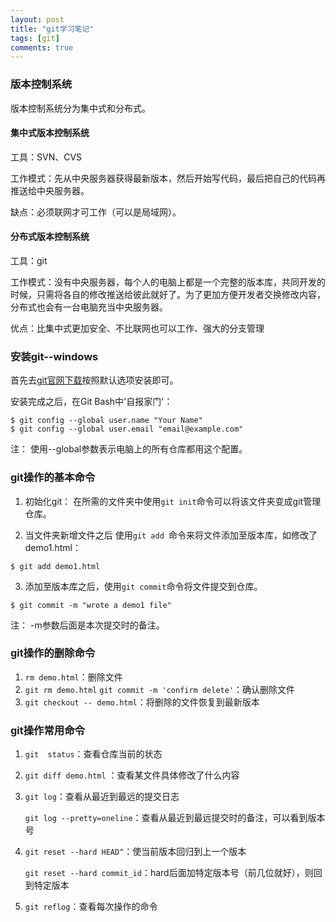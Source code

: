 ```yaml
---
layout: post
title: "git学习笔记"
tags: [git]
comments: true
---
```


### 版本控制系统

版本控制系统分为集中式和分布式。

#### 集中式版本控制系统

工具：SVN、CVS

工作模式：先从中央服务器获得最新版本，然后开始写代码，最后把自己的代码再推送给中央服务器。

缺点：必须联网才可工作（可以是局域网）。

#### 分布式版本控制系统

工具：git

工作模式：没有中央服务器，每个人的电脑上都是一个完整的版本库，共同开发的时候，只需将各自的修改推送给彼此就好了。为了更加方便开发者交换修改内容，分布式也会有一台电脑充当中央服务器。

优点：比集中式更加安全、不比联网也可以工作、强大的分支管理

### 安装git--windows

首先去[git官网下载](https://git-scm.com/downloads)按照默认选项安装即可。

安装完成之后，在Git Bash中'自报家门'：

```
$ git config --global user.name "Your Name"
$ git config --global user.email "email@example.com"
```
注： 使用--global参数表示电脑上的所有仓库都用这个配置。

### git操作的基本命令

1. 初始化git： 在所需的文件夹中使用`git init`命令可以将该文件夹变成git管理仓库。

2. 当文件夹新增文件之后 使用`git add `命令来将文件添加至版本库，如修改了demo1.html：
```
$ git add demo1.html
```
3. 添加至版本库之后，使用`git commit`命令将文件提交到仓库。

```
$ git commit -m "wrote a demo1 file"
```
注： -m参数后面是本次提交时的备注。

### git操作的删除命令
1. `rm demo.html`：删除文件
2. `git rm demo.html` `git commit -m 'confirm delete'`：确认删除文件
3. `git checkout -- demo.html`：将删除的文件恢复到最新版本

### git操作常用命令

1. `git  status`：查看仓库当前的状态

2. `git diff demo.html` ：查看某文件具体修改了什么内容

3. `git log`：查看从最近到最远的提交日志

    `git log --pretty=oneline`：查看从最近到最远提交时的备注，可以看到版本号

4. `git reset --hard HEAD^`：使当前版本回归到上一个版本
    
   `git reset --hard commit_id`：hard后面加特定版本号（前几位就好），则回到特定版本

5. `git reflog`：查看每次操作的命令
